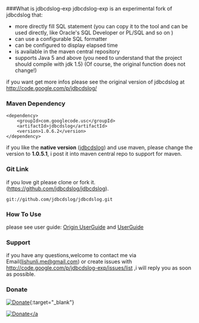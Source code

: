 ###What is jdbcdslog-exp
jdbcdslog-exp is an experimental fork of jdbcdslog that:

* more directly fill SQL statement (you can copy it to the tool and can be used directly, like Oracle's SQL Developer or PL/SQL and so on )
* can use a configurable SQL formatter
* can be configured to display elapsed time
* is available in the maven central repository
* supports Java 5 and above (you need to understand that the project should compile with jdk 1.5)
(Of course, the original function does not change!)

if you want get more infos please see the original version of jdbcdslog at <http://code.google.com/p/jdbcdslog/>

### Maven Dependency
	<dependency>	
		<groupId>com.googlecode.usc</groupId>
		<artifactId>jdbcdslog</artifactId>
		<version>1.0.6.2</version>
	</dependency>



if you like the __native version__ ([jdbcdslog](http://code.google.com/p/jdbcdslog)) and use maven, please change the version to __1.0.5.1__, i post it into maven central repo to support for maven.

### Git Link
if you love git please clone or fork it.(<https://github.com/jdbcdslog/jdbcdslog>).

	git://github.com/jdbcdslog/jdbcdslog.git 

### How To Use
please see user guide: [Origin UserGuide](http://code.google.com/p/jdbcdslog/wiki/UserGuide ) and [UserGuide](http://code.google.com/p/jdbcdslog-exp/wiki/UserGuide)

### Support
if you have any questions,welcome to contact me via Email(lishunli.me@gmail.com) or create issues with <http://code.google.com/p/jdbcdslog-exp/issues/list> ,i will reply you as soon as possible.

### Donate
[![Donate](http://usc.googlecode.com/files/2ec58971.png)](https://me.alipay.com/lishunli){:target="_blank"}


<a href="https://me.alipay.com/lishunli" target="_blank">![Donate](http://usc.googlecode.com/files/2ec58971.png)</a